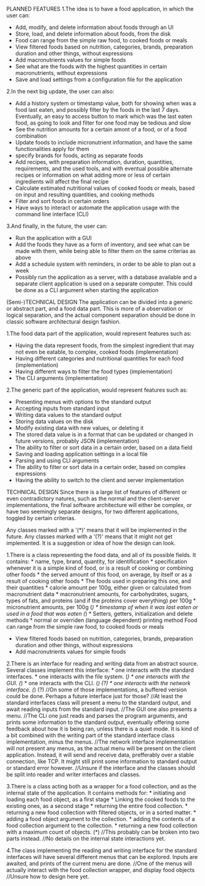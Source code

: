 PLANNED FEATURES
1.The idea is to have a food application, in which the user can:
- Add, modify, and delete information about foods through an UI
- Store, load, and delete information about foods, from the disk
- Food can range from the simple raw food, to cooked foods or meals
- View filtered foods based on nutrition, categories, brands, preparation duration and other things, without expressions
- Add macronutrients values for simple foods
- See what are the foods with the highest quantities in certain macronutrients, without expressions
- Save and load settings from a configuration file for the application



2.In the next big update, the user can also:
- Add a history system or timestamp value, both for showing when was a food last eaten, and possibly filter by the foods in the last 7 days. Eventually, an easy to access button to mark which was the last eaten food, as going to look and filter for one food may be tedious and slow
- See the nutrition amounts for a certain amont of a food, or of a food combination
- Update foods to include micronutrient information, and have the same functionalities apply for them
- specify brands for foods, acting as separate foods
- Add recipes, with preparation information, duration, quantities, requirements, and the used tools, and with eventual possible alternate recipes or information on what adding more or less of certain ingredients will affect the final recipe
- Calculate estimated nutritional values of cooked foods or meals, based on input and resulting quantities, and cooking methods
- Filter and sort foods in certain orders
- Have ways to interact or automate the application usage with the command line interface (CLI)



3.And finally, in the future, the user can:
- Run the application with a GUI
- Add the foods they have as a form of inventory, and see what can be made with them, while being able to filter them on the same criterias as above
- Add a schedule system with reminders, in order to be able to plan out a week
- Possibly run the application as a server, with a database available and a separate client application is used on a separate computer. This could be done as a CLI argument when starting the application





(Semi-)TECHNICAL DESIGN
The application can be divided into a generic or abstract part, and a food data part. This is more of a observation or logical separation, and the actual component separation should be done in classic software architectural design fashion.

1.The food data part of the application, would represent features such as:
- Having the data represent foods, from the simplest ingredient that may not even be eatable, to complex, cooked foods (implementation)
- Having different categories and nutritional quantities for each food (implementation)
- Having different ways to filter the food types (implementation)
- The CLI arguments (implementation)



2.The generic part of the application, would represent features such as:
- Presenting menus with options to the standard output
- Accepting inputs from standard input
- Writing data values to the standard output
- Storing data values on the disk
- Modify existing data with new values, or deleting it
- The stored data value is in a format that can be updated or changed in future versions, probably JSON (implementation)
- The ability to filter or sort data in a certain order, based on a data field
- Saving and loading application settings in a local file
- Parsing and using CLI arguments
- The ability to filter or sort data in a certain order, based on complex expressions
- Having the ability to switch to the client and server implementation





TECHNICAL DESIGN
Since there is a large list of features of different or even contradictory natures, such as the normal and the client-server implementations, the final software architecture will either be complex, or have two seemingly separate designs, for two different applications, toggled by certain criterias.

Any classes marked with a '(*)' means that it will be implemented in the future.
Any classes marked with a '(?)' means that it might not get implemented. It is a suggestion or idea of how the design can look.



1.There is a class representing the food data, and all of its possible fields.
It contains:
    * name, type, brand, quantity, for identification
    * specification whenever it is a simple kind of food, or is a result of cooking or combining other foods
    * the served amount of this food, on average, by itself or as a result of cooking other foods
    * The foods used in preparing this one, and their quantities
    * calorie amount per 100g, either given or calculated from macronutrient data
    * macronutrient amounts, for carbohydrates, sugars, types of fats, and proteins (and if the proteins cover everything) per 100g
    * micronutrient amounts, per 100g (*)
    * timestamp of when it was last eaten or used in a food that was eaten (*)
    * Setters, getters, initialization and delete methods
    * normal or overriden (language dependent) printing method
Food can range from the simple raw food, to cooked foods or meals
- View filtered foods based on nutrition, categories, brands, preparation duration and other things, without expressions
- Add macronutrients values for simple foods

2.There is an interface for reading and writing data from an abstract source.
Several classes implement this interface:
    * one interacts with the standard interfaces.
    * one interacts with the file system. (*)
    * one interacts with the GUI. (*)
    * one interacts with the CLI. (*) (?)
    * one interacts with the network interface. (*) (?)
//On some of those implementations, a buffered version could be done. Perhaps a future interface just for those?
//At least the standard interfaces class will present a menu to the standard output, and await reading inputs from the standard input.
//The GUI one also presents a menu.
//The CLi one just reads and parses the program arguments, and prints some information to the standard output, eventually offering some feedback about how it is being ran, unless there is a quiet mode. It is kind of a bit combined with the writing part of the standard interface class implementation, minus the menus.
//The network interface implementation will not present any menus, as the actual menu will be present on the client application. Instead, it will send and receive data, prefferably over a stable connection, like TCP. It might still print some information to standard output or standard error however.
//Unsure if the interface and the classes should be split into reader and writer interfaces and classes.


3.There is a class acting both as a wrapper for a food collection, and as the internal state of the application.
It contains methods for:
    * initiating and loading each food object, as a first stage
    * Linking the cooked foods to the existing ones, as a second stage
    * returning the entire food collection.
    * returning a new food collection with filtered objects, or in a sorted matter.
    * adding a food object argument to the collection.
    * adding the contents of a food collection argument to the collection.
    * returning a new food collection with a maximum count of objects. (*)
//This probably can be broken into two parts instead.
//No details on the internal state interactions yet.

4.The class implementing the reading and writing interface for the standard interfaces will have several different menus that can be explored. Inputs are awaited, and prints of the current menu are done.
//One of the menus will actually interact with the food collection wrapper, and display food objects
//Unsure how to design here yet.
